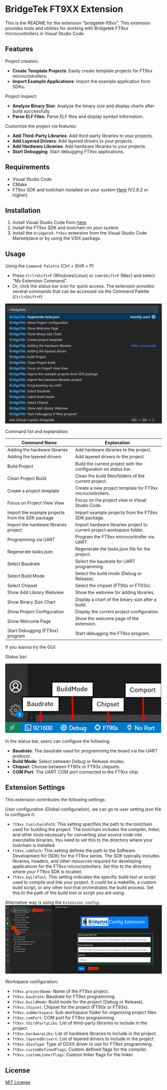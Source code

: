 # BridgeTek FT9XX Extension

This is the README for the extension "bridgetek-ft9xx". This extension provides tools and utilities for working with Bridgetek FT9xx microcontrollers in Visual Studio Code.

## Features

Project creation:

- **Create Template Projects**: Easily create template projects for FT9xx microcontrollers.
- **Import Example Applications**: Import the example application form SDKs.

Project inspect:

- **Analyze Binary Size**: Analyze the binary size and display charts after build successfully.
- **Parse ELF Files**: Parse ELF files and display symbol information.

Customize the project via features:

- **Add Third-Party Libraries**: Add third-party libraries to your projects.
- **Add Layered Drivers**: Add layered drivers to your projects.
- **Add Hardware Libraries**: Add hardware libraries to your projects.
- **Start Debugging**: Start debugging FT9xx applications.

## Requirements

- Visual Studio Code
- CMake
- FT9xx SDK and toolchain installed on your system [Here][ft9xx-toolchain] (V2.8.2 or higher).

## Installation

1. Install Visual Studio Code from [here](https://code.visualstudio.com/).
2. Install the FT9xx SDK and toolchain on your system.
3. Install the `bridgetek-ft9xx` extension from the Visual Studio Code Marketplace or by using the VSIX package.

## Usage

Using the `Command Palette` (Ctrl + Shift + P)

- Press `Ctrl+Shift+P` (Windows/Linux) or `Cmd+Shift+P` (Mac) and select "My Extension Command".
- Or, click the status bar icon for quick access.
The extension provides several commands that can be accessed via the Command Palette (`Ctrl+Shift+P`)

![VSCode Command Palette](https://raw.githubusercontent.com/Bridgetek/ft9xx-vscode/development/images/CommandPalette.png)

Command list and explanation:

| Command Name                        | Explanation                                             |
|-------------------------------------|---------------------------------------------------------|
| Adding the hardware libraries       | Add hardware libraries to the project.                  |
| Adding the layered drivers          | Add layered drivers to the project.                     |
| Build Project                       | Build the current project with the configuration on status bar.|
| Clean Project Build                 | Clean the build files/folders of the current project.|
| Create a project template           | Create a new project template for FT9xx microcontrollers.|
| Focus on Project View View          | Focus on the project view in Visual Studio Code.        |
| Import the example projects from the SDK package | Import example projects from the FT9xx SDK package.|
| Import the hardware libraries project | Import hardware libraries project to current project workspace folder.|
| Programming via UART                | Program the FT9xx microcontroller via UART.             |
| Regenerate tasks.json               | Regenerate the tasks.json file for the project.         |
| Select Baudrate                     | Select the baudrate for UART programming.               |
| Select Build Mode                   | Select the build mode (Debug or Release).               |
| Select Chipset                      | Select the chipset (FT90x or FT93x).                    |
| Show Add Library Webview            | Show the webview for adding libraries.                  |
| Show Binary Size Chart              | Display a chart of the binary size after a build.       |
| Show Project Configuration          | Display the current project configuration.              |
| Show Welcome Page                   | Show the welcome page of the extension.                 |
| Start Debugging (FT9xx) program     | Start debugging the FT9xx program.                      |

If you wanna try the GUI:

Status bar:

![Status bar](https://raw.githubusercontent.com/Bridgetek/ft9xx-vscode/development/images/StatusBar.png)

In the status bar, users can configure the following:

- **Baudrate**: The baudrate used for programming the board via the UART protocol.
- **Build Mode**: Select between Debug or Release modes.
- **Chipset**: Choose between FT90x or FT93x chipsets.
- **COM Port**: The UART COM port connected to the FT9xx chip.

## Extension Settings

This extension contributes the following settings:

User configuration (Global configuration), we can go to user setting json file to configure it:

- `ft9xx.toolchainPath`: This setting specifies the path to the toolchain used for building the project. The toolchain includes the compiler, linker, and other tools necessary for converting your source code into executable binaries. You need to set this to the directory where your toolchain is installed.
- `ft9xx.sdkPath`: This setting defines the path to the Software Development Kit (SDK) for the FT9xx series. The SDK typically includes libraries, headers, and other resources required for developing applications for the FT9xx microcontrollers. Set this to the directory where your FT9xx SDK is located.
- `ft9xx.buildTool`: This setting indicates the specific build tool or script used to compile and link your project. It could be a makefile, a custom build script, or any other tool that orchestrates the build process. Set this to the path of the build tool or script you are using.

Alternative way is using the `Extension config`:
![Extension config](https://raw.githubusercontent.com/Bridgetek/ft9xx-vscode/development/images/ExtentionConfig.png)

Workspace configuration:

- `ft9xx.projectName`: Name of the FT9xx project.
- `ft9xx.baudrate`: Baudrate for FT9xx programming.
- `ft9xx.buildMode`: Build mode for the project (Debug or Release).
- `ft9xx.chipset`: Chipset for the project (FT90x or FT93x).
- `ft9xx.subWorkspace`: Sub-workspace folder for organizing project files.
- `ft9xx.comPort`: COM port for FT9xx programming.
- `ft9xx.thirdPartyLibs`: List of third-party libraries to include in the project.
- `ft9xx.hardwareLibs`: List of hardware libraries to include in the project.
- `ft9xx.layeredDrivers`: List of layered drivers to include in the project.
- `ft9xx.d2xxType`: Type of D2XX driver to use for FT9xx programming.
- `ft9xx.customDefinedFlags`: Custom defined flags for the compiler.
- `ft9xx.customLinkerFlags`: Custom linker flags for the linker.

## License

[MIT License](LICENSE)

[ft9xx-toolchain]: https://brtchip.com/ft9xx-toolchain/
